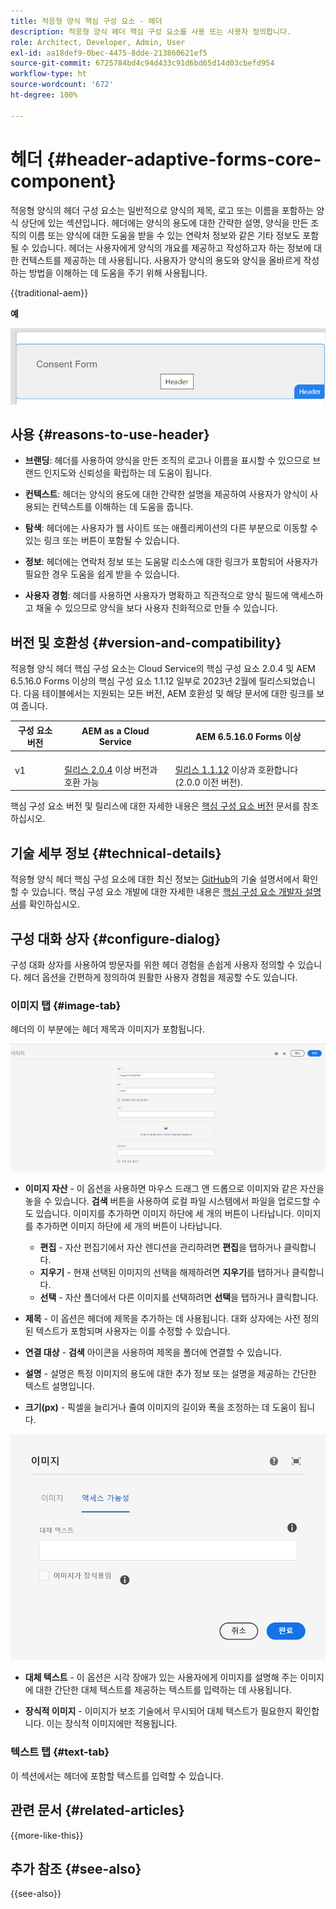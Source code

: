 ```yaml
---
title: 적응형 양식 핵심 구성 요소 - 헤더
description: 적응형 양식 헤더 핵심 구성 요소를 사용 또는 사용자 정의합니다.
role: Architect, Developer, Admin, User
exl-id: aa18def9-0bec-4475-8dde-213860621ef5
source-git-commit: 6725784bd4c94d433c91d6bd65d14d03cbefd954
workflow-type: ht
source-wordcount: '672'
ht-degree: 100%

---
```



# 헤더 {#header-adaptive-forms-core-component}

적응형 양식의 헤더 구성 요소는 일반적으로 양식의 제목, 로고 또는 이름을 포함하는 양식 상단에 있는 섹션입니다. 헤더에는 양식의 용도에 대한 간략한 설명, 양식을 만든 조직의 이름 또는 양식에 대한 도움을 받을 수 있는 연락처 정보와 같은 기타 정보도 포함될 수 있습니다. 헤더는 사용자에게 양식의 개요를 제공하고 작성하고자 하는 정보에 대한 컨텍스트를 제공하는 데 사용됩니다. 사용자가 양식의 용도와 양식을 올바르게 작성하는 방법을 이해하는 데 도움을 주기 위해 사용됩니다.

{{traditional-aem}}

**예**

![예](/help/adaptive-forms/assets/header.png)

## 사용 {#reasons-to-use-header}

- **브랜딩**: 헤더를 사용하여 양식을 만든 조직의 로고나 이름을 표시할 수 있으므로 브랜드 인지도와 신뢰성을 확립하는 데 도움이 됩니다.

- **컨텍스트**: 헤더는 양식의 용도에 대한 간략한 설명을 제공하여 사용자가 양식이 사용되는 컨텍스트를 이해하는 데 도움을 줍니다.

- **탐색**: 헤더에는 사용자가 웹 사이트 또는 애플리케이션의 다른 부분으로 이동할 수 있는 링크 또는 버튼이 포함될 수 있습니다.

- **정보**: 헤더에는 연락처 정보 또는 도움말 리소스에 대한 링크가 포함되어 사용자가 필요한 경우 도움을 쉽게 받을 수 있습니다.

- **사용자 경험**: 헤더를 사용하면 사용자가 명확하고 직관적으로 양식 필드에 액세스하고 채울 수 있으므로 양식을 보다 사용자 친화적으로 만들 수 있습니다.

## 버전 및 호환성 {#version-and-compatibility}

적응형 양식 헤더 핵심 구성 요소는 Cloud Service의 핵심 구성 요소 2.0.4 및 AEM 6.5.16.0 Forms 이상의 핵심 구성 요소 1.1.12 일부로 2023년 2월에 릴리스되었습니다. 다음 테이블에서는 지원되는 모든 버전, AEM 호환성 및 해당 문서에 대한 링크를 보여 줍니다.

| 구성 요소 버전 | AEM as a Cloud Service | AEM 6.5.16.0 Forms 이상 |
|---|---|---|
| v1 | <br>[릴리스 2.0.4](/help/adaptive-forms/version.md) 이상 버전과 호환 가능 | <br>[릴리스 1.1.12](/help/adaptive-forms/version.md) 이상과 호환합니다(2.0.0 이전 버전). |

핵심 구성 요소 버전 및 릴리스에 대한 자세한 내용은 [핵심 구성 요소 버전](/help/adaptive-forms/version.md) 문서를 참조하십시오.


<!-- ## Sample Component Output {#sample-component-output}

To experience the Accordion Component as well as see examples of its configuration options as well as HTML and JSON output, visit the [Component Library](https://adobe.com/go/aem_cmp_library_accordion_kr). -->

## 기술 세부 정보 {#technical-details}

적응형 양식 헤더 핵심 구성 요소에 대한 최신 정보는 [GitHub](https://github.com/adobe/aem-core-forms-components/tree/master/ui.af.apps/src/main/content/jcr_root/apps/core/fd/components/form/pageheader/v1/pageheader)의 기술 설명서에서 확인할 수 있습니다. 핵심 구성 요소 개발에 대한 자세한 내용은 [핵심 구성 요소 개발자 설명서](/help/developing/overview.md)를 확인하십시오.

## 구성 대화 상자 {#configure-dialog}

구성 대화 상자를 사용하여 방문자를 위한 헤더 경험을 손쉽게 사용자 정의할 수 있습니다. 헤더 옵션을 간편하게 정의하여 원활한 사용자 경험을 제공할 수도 있습니다.

### 이미지 탭 {#image-tab}

헤더의 이 부분에는 헤더 제목과 이미지가 포함됩니다.

![이미지 탭](/help/adaptive-forms/assets/header_image.png)

- **이미지 자산** - 이 옵션을 사용하면 마우스 드래그 앤 드롭으로 이미지와 같은 자산을 놓을 수 있습니다. **검색** 버튼을 사용하여 로컬 파일 시스템에서 파일을 업로드할 수도 있습니다. 이미지를 추가하면 이미지 하단에 세 개의 버튼이 나타납니다. 이미지를 추가하면 이미지 하단에 세 개의 버튼이 나타납니다.
   - **편집** - 자산 편집기에서 자산 렌디션을 관리하려면 **편집**&#x200B;을 탭하거나 클릭합니다.
   - **지우기** - 현재 선택된 이미지의 선택을 해제하려면 **지우기**&#x200B;를 탭하거나 클릭합니다.
   - **선택** - 자산 폴더에서 다른 이미지를 선택하려면 **선택**&#x200B;을 탭하거나 클릭합니다.

- **제목** - 이 옵션은 헤더에 제목을 추가하는 데 사용됩니다. 대화 상자에는 사전 정의된 텍스트가 포함되며 사용자는 이를 수정할 수 있습니다.
- **연결 대상** - **검색** 아이콘을 사용하여 제목을 폴더에 연결할 수 있습니다.
- **설명** - 설명은 특정 이미지의 용도에 대한 추가 정보 또는 설명을 제공하는 간단한 텍스트 설명입니다.
- **크기(px)** - 픽셀을 늘리거나 줄여 이미지의 길이와 폭을 조정하는 데 도움이 됩니다.

![접근성 탭](/help/adaptive-forms/assets/header_accessibility.png)

- **대체 텍스트** - 이 옵션은 시각 장애가 있는 사용자에게 이미지를 설명해 주는 이미지에 대한 간단한 대체 텍스트를 제공하는 텍스트를 입력하는 데 사용됩니다.

- **장식적 이미지** - 이미지가 보조 기술에서 무시되어 대체 텍스트가 필요한지 확인합니다. 이는 장식적 이미지에만 적용됩니다.

### 텍스트 탭 {#text-tab}

이 섹션에서는 헤더에 포함할 텍스트를 입력할 수 있습니다.

<!--

## Related article {#related-article}

* [Create a standalone Adaptive Form](https://experienceleague.adobe.com/docs/experience-manager-cloud-service/content/forms/adaptive-forms-authoring/authoring-adaptive-forms-core-components/create-an-adaptive-form-on-forms-cs/creating-adaptive-form-core-components.html?lang=ko)

-->

## 관련 문서 {#related-articles}

{{more-like-this}}

## 추가 참조 {#see-also}

{{see-also}}
